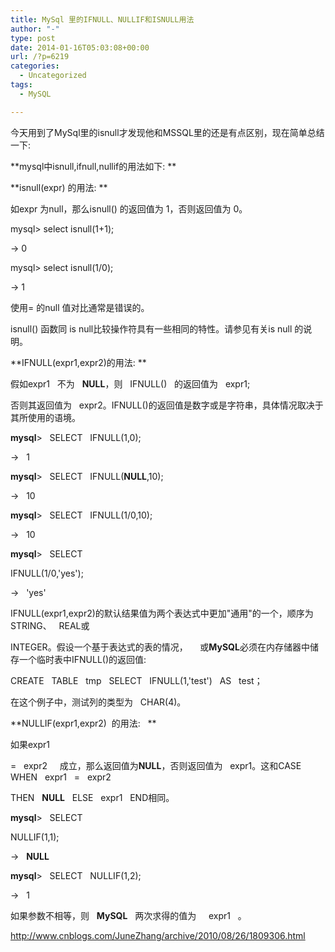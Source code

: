 ```yaml
---
title: MySql 里的IFNULL、NULLIF和ISNULL用法
author: "-"
type: post
date: 2014-01-16T05:03:08+00:00
url: /?p=6219
categories:
  - Uncategorized
tags:
  - MySQL

---
```

今天用到了MySql里的isnull才发现他和MSSQL里的还是有点区别，现在简单总结一下: 

**mysql中isnull,ifnull,nullif的用法如下: **

**isnull(expr) 的用法: **
  
如expr 为null，那么isnull() 的返回值为 1，否则返回值为 0。
  
mysql> select isnull(1+1);
  
-> 0
  
mysql> select isnull(1/0);
  
-> 1
  
使用= 的null 值对比通常是错误的。

isnull() 函数同 is null比较操作符具有一些相同的特性。请参见有关is null 的说明。

**IFNULL(expr1,expr2)的用法: **

假如expr1   不为   <a name="baidusnap2"></a>**NULL**，则   IFNULL()   的返回值为   expr1;
  
否则其返回值为   expr2。IFNULL()的返回值是数字或是字符串，具体情况取决于其所使用的语境。

**mysql**>   SELECT   IFNULL(1,0);
  
->   1
  
**mysql**>   SELECT   IFNULL(**NULL**,10);
  
->   10
  
**mysql**>   SELECT   IFNULL(1/0,10);
  
->   10
  
**mysql**>   SELECT
  
IFNULL(1/0,'yes');

->   'yes'

IFNULL(expr1,expr2)的默认结果值为两个表达式中更加"通用"的一个，顺序为STRING、   REAL或
  
INTEGER。假设一个基于表达式的表的情况，     或**MySQL**必须在内存储器中储存一个临时表中IFNULL()的返回值: 
  
CREATE   TABLE   tmp   SELECT   IFNULL(1,'test')   AS   test；
  
在这个例子中，测试列的类型为   CHAR(4)。
  
**NULLIF(expr1,expr2)  的用法:   **
  
如果expr1
  
=   expr2     成立，那么返回值为**NULL**，否则返回值为   expr1。这和CASE   WHEN   expr1   =   expr2
  
THEN   **NULL**   ELSE   expr1   END相同。
  
**mysql**>   SELECT
  
NULLIF(1,1);

->   **NULL**
  
**mysql**>   SELECT   NULLIF(1,2);
  
->   1
  
如果参数不相等，则   **MySQL**   两次求得的值为     expr1   。

http://www.cnblogs.com/JuneZhang/archive/2010/08/26/1809306.html